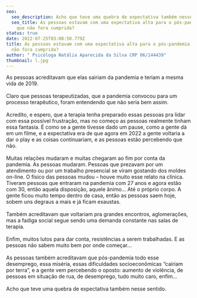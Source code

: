 ```yaml
---
seo:
  seo_description: Acho que teve uma quebra de expectativa também nesse sentido.
  seo_title: As pessoas estavam com uma expectativa alta para o pós-pandemia. Por
    que não fora cumprida?
status: true
date: 2022-07-25T03:08:50.779Z
title: As pessoas estavam com uma expectativa alta para o pós-pandemia. Por que
  não fora cumprida?
author: " Psicóloga Natália Aparecida da Silva CRP 06/144439"
thumbnail: l.jpg
---
```

<!--StartFragment-->

As pessoas acreditavam que elas sairiam da pandemia e teriam a mesma vida de 2019.\
\
Claro que pessoas terapeutizadas, que a pandemia convocou para um processo terapêutico, foram entendendo que não seria bem assim.\
\
Acredito, e espero, que a terapia tenha preparado essas pessoas pra lidar com essa possível frustração, mas no começo as pessoas realmente tinham essa fantasia. É como se a gente tivesse dado um pause, como a gente dá em um filme, e a expectativa era de que agora em 2022 a gente voltaria a dar o play e as coisas continuariam, e as pessoas estão percebendo que não.\
\
Muitas relações mudaram e muitas chegaram ao fim por conta da pandemia. As pessoas mudaram. Pessoas que prezavam por um atendimento ou por um trabalho presencial se viram gostando dos moldes on-line. O físico das pessoas mudou – houve muito esse relato na clínica. Tiveram pessoas que entraram na pandemia com 27 anos e agora estão com 30, então aquela disposição, aquele ânimo... Até o próprio corpo. A gente ficou muito tempo dentro de casa, então as pessoas saem hoje, sobem uns degraus a mais e já ficam exaustas.\
\
Também acreditavam que voltariam pra grandes encontros, aglomerações, mas a fadiga social segue sendo uma demanda constante nas salas de terapia.\
\
Enfim, muitos lutos para dar conta, resistências a serem trabalhadas. E as pessoas não sabem muito bem por onde começar…\
\
As pessoas também acreditavam que pós-pandemia todo esse desemprego, essa miséria, essas dificuldades socioeconômicas “cairiam por terra”, e a gente vem percebendo o oposto: aumento de violência, de pessoas em situação de rua, de desemprego, tudo muito caro, enfim...\
\
Acho que teve uma quebra de expectativa também nesse sentido.

<!--EndFragment-->